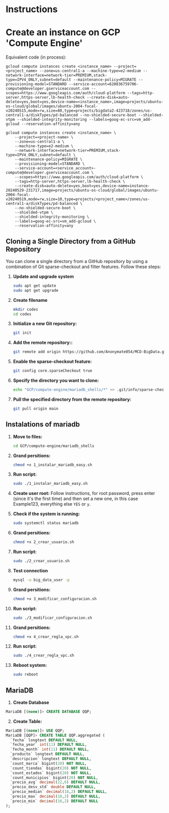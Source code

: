 # Instructions

# Create an instance on GCP 'Compute Engine'

Equivalent code (in process):

```
gcloud compute instances create <instance_name> --project=<project_name> --zone=us-central1-a --machine-type=e2-medium --network-interface=network-tier=PREMIUM,stack-type=IPV4_ONLY,subnet=default --maintenance-policy=MIGRATE --provisioning-model=STANDARD --service-account=620836759706-compute@developer.gserviceaccount.com --scopes=https://www.googleapis.com/auth/cloud-platform --tags=http-server,https-server,lb-health-check --create-disk=auto-delete=yes,boot=yes,device-name=<instance_name>,image=projects/ubuntu-os-cloud/global/images/ubuntu-2004-focal-v20240515,mode=rw,size=80,type=projects/bigdata2-423718/zones/us-central1-a/diskTypes/pd-balanced --no-shielded-secure-boot --shielded-vtpm --shielded-integrity-monitoring --labels=goog-ec-src=vm_add-gcloud --reservation-affinity=any
```

```
gcloud compute instances create <instance_name> \
    --project=<project-name> \
    --zone=us-central1-a \
    --machine-type=e2-medium \
    --network-interface=network-tier=PREMIUM,stack-type=IPV4_ONLY,subnet=default \
    --maintenance-policy=MIGRATE \
    --provisioning-model=STANDARD \
    --service-account=<service_account>-compute@developer.gserviceaccount.com \
    --scopes=https://www.googleapis.com/auth/cloud-platform \
    --tags=http-server,https-server,lb-health-check \
    --create-disk=auto-delete=yes,boot=yes,device-name=instance-20240529-231717,image=projects/ubuntu-os-cloud/global/images/ubuntu-2004-focal-v20240519,mode=rw,size=10,type=projects/<project_name>/zones/us-central1-a/diskTypes/pd-balanced \
    --no-shielded-secure-boot \
    --shielded-vtpm \
    --shielded-integrity-monitoring \
    --labels=goog-ec-src=vm_add-gcloud \
    --reservation-affinity=any
```

## Cloning a Single Directory from a GitHub Repository

You can clone a single directory from a GitHub repository by using a combination of Git sparse-checkout and filter features. Follow these steps:

1. **Update and upgrade system**
    ```bash
    sudo apt get update
    sudo apt get upgrade
    ```

2. **Create filename**
    ```bash
    mkdir codes
    cd codes
    ```

3. **Initialize a new Git repository:**
    ```bash
    git init
    ```

4. **Add the remote repository::**
    ```bash
    git remote add origin https://github.com/Anonymate054/MCD-BigData.git
    ```

5. **Enable the sparse-checkout feature:**
    ```bash
    git config core.sparseCheckout true
    ```

6. **Specify the directory you want to clone:**
    ```bash
    echo "GCP/compute-engine/mariadb_shells/*" >> .git/info/sparse-checkout
    ```

7. **Pull the specified directory from the remote repository:**
    ```bash
    git pull origin main
    ```

## Instalations of mariadb

1. **Move to files:**
    ```bash
    cd GCP/compute-engine/mariadb_shells
    ```

2. **Grand persitions:**
    ```bash
    chmod +x 1_instalar_mariadb_easy.sh
    ```

3. **Run script:**
    ```bash
    sudo ./1_instalar_mariadb_easy.sh
    ```

4. **Create user root:**
    Follow instructions, for root password, press enter (since it's the first time) and then set a new one, in this case Example123, everything else `YES` or `y`.

5. **Check if the system is running:**
    ```bash
    sudo systemctl status mariadb
    ```

6. **Grand persitions:**
    ```bash
    chmod +x 2_crear_usuario.sh
    ```

7. **Run script:**
    ```bash
    sudo ./2_crear_usuario.sh
    ```

8. **Test connection**
    ```bash
    mysql -u big_data_user -p
    ```
    
9. **Grand persitions:**
    ```bash
    chmod +x 3_modificar_configuracion.sh
    ```

10. **Run script:**
    ```bash
    sudo ./3_modificar_configuracion.sh
    ```

11. **Grand persitions:**
    ```bash
    chmod +x 4_crear_regla_vpc.sh
    ```

12. **Run script:**
    ```bash
    sudo ./4_crear_regla_vpc.sh
    ```

13. **Reboot system:**
    ```bash
    sudo reboot
    ```

## MariaDB

1. **Create Database**
```sql
MariaDB [(none)]> CREATE DATABASE QQP;
```

2. **Create Table:**

```sql
MariaDB [(none)]> USE QQP;
MariaDB [QQP]> CREATE TABLE QQP.aggregated (
  `fecha` longtext DEFAULT NULL,
  `fecha_year` int(11) DEFAULT NULL,
  `fecha_month` int(11) DEFAULT NULL,
  `producto` longtext DEFAULT NULL,
  `descripcion` longtext DEFAULT NULL,
  `count_marca` bigint(20) NOT NULL,
  `count_tiendas` bigint(20) NOT NULL,
  `count_estados` bigint(20) NOT NULL,
  `count_municipios` bigint(20) NOT NULL,
  `precio_avg` decimal(22,6) DEFAULT NULL,
  `precio_desv_std` double DEFAULT NULL,
  `precio_median` decimal(18,2) DEFAULT NULL,
  `precio_max` decimal(18,2) DEFAULT NULL,
  `precio_min` decimal(18,2) DEFAULT NULL
);
```

